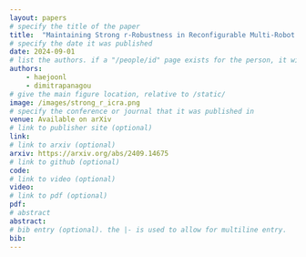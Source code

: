 ```yaml
---
layout: papers
# specify the title of the paper
title:  "Maintaining Strong r-Robustness in Reconfigurable Multi-Robot Networks using Control Barrier Functions"
# specify the date it was published
date: 2024-09-01
# list the authors. if a "/people/id" page exists for the person, it will be linked. If not, the author's name is printed exactly as you typed it.
authors:
    - haejoonl
    - dimitrapanagou
# give the main figure location, relative to /static/
image: /images/strong_r_icra.png
# specify the conference or journal that it was published in
venue: Available on arXiv
# link to publisher site (optional)
link:
# link to arxiv (optional)
arxiv: https://arxiv.org/abs/2409.14675
# link to github (optional)
code:
# link to video (optional)
video:
# link to pdf (optional)
pdf:
# abstract
abstract:
# bib entry (optional). the |- is used to allow for multiline entry.
bib:
---
```


